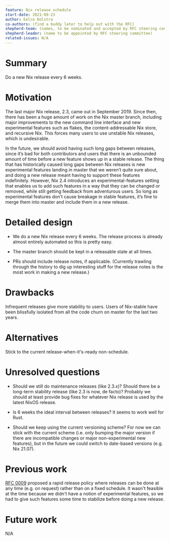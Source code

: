 ```yaml
---
feature: Nix release schedule
start-date: 2021-09-23
author: Eelco Dolstra
co-authors: (find a buddy later to help out with the RFC)
shepherd-team: (names, to be nominated and accepted by RFC steering committee)
shepherd-leader: (name to be appointed by RFC steering committee)
related-issues: N/A
---
```


# Summary
[summary]: #summary

Do a new Nix release every 6 weeks.

# Motivation
[motivation]: #motivation

The last major Nix release, 2.3, came out in September 2019. Since
then, there has been a huge amount of work on the Nix master branch,
including major improvements to the new command line interface and new
experimental features such as flakes, the content-addressable Nix
store, and recursive Nix. This forces many users to use unstable Nix
releases, which is undesirable.

In the future, we should avoid having such long gaps between releases,
since it’s bad for both contributors and users that there is an
unbounded amount of time before a new feature shows up in a stable
release. The thing that has historically caused long gaps between Nix
releases is new experimental features landing in master that we
weren’t quite sure about, and doing a new release meant having to
support these features indefinitely. However, Nix 2.4 introduces an
experimental-features setting that enables us to add such features in
a way that they can be changed or removed, while still getting
feedback from adventurous users. So long as experimental features
don’t cause breakage in stable features, it’s fine to merge them into
master and include them in a new release.

# Detailed design
[design]: #detailed-design

* We do a new Nix release every 6 weeks. The release process is
  already almost entirely automated so this is pretty easy.

* The master branch should be kept in a releasable state at all times.

* PRs should include release notes, if applicable. (Currently trawling
  through the history to dig up interesting stuff for the release
  notes is the most work in making a new release.)

# Drawbacks
[drawbacks]: #drawbacks

Infrequent releases give more stability to users. Users of Nix-stable
have been blissfully isolated from all the code churn on master for
the last two years.

# Alternatives
[alternatives]: #alternatives

Stick to the current release-when-it's-ready non-schedule.

# Unresolved questions
[unresolved]: #unresolved-questions

* Should we still do maintenance releases (like 2.3.x)? Should there
  be a long-term stability release (like 2.3 is now, de facto)?
  Probably we should at least provide bug fixes for whatever Nix
  release is used by the latest NixOS release.

* Is 6 weeks the ideal interval between releases? It seems to work
  well for Rust.

* Should we keep using the current versioning scheme? For now we can
  stick with the current scheme (i.e. only bumping the major version
  if there are incompatible changes or major non-experimental new
  features), but in the future we could switch to date-based versions
  (e.g. Nix 21.07).

# Previous work

[RFC 0009](https://github.com/NixOS/rfcs/pull/9) proposed a rapid
release policy where releases can be done at any time (e.g. on
request) rather than on a fixed schedule. It wasn't feasible at the
time because we didn't have a notion of experimental features, so we
had to give such features some time to stabilize before doing a new
release.

# Future work
[future]: #future-work

N/A
